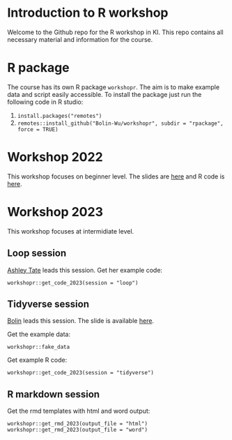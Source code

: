 # Introduction to R workshop
Welcome to the Github repo for the R workshop in KI. This repo contains all necessary material and information for the course.

# R package
The course has its own R package `workshopr`. The aim is to make example data and script easily accessible. To install the package just run the following code in R studio:

1. `install.packages("remotes")`
2. `remotes::install_github("Bolin-Wu/workshopr", subdir = "rpackage", force = TRUE)`

# Workshop 2022
This workshop focuses on beginner level.  The slides are  [here](https://github.com/Bolin-Wu/workshopr/blob/main/material/2022_beginner/slide.pdf) and R code is [here](https://github.com/Bolin-Wu/workshopr/blob/main/material/2022_beginner/example.R).

# Workshop 2023
This workshop focuses at intermidiate level.

## Loop session
[Ashley Tate](https://staff.ki.se/people/ashley-tate) leads this session. 
Get her example code:

```
workshopr::get_code_2023(session = "loop")
```

## Tidyverse session
[Bolin](https://staff.ki.se/people/bolin-wu) leads this session. The slide is available [here](https://github.com/Bolin-Wu/workshopr/blob/main/material/2023_intermediate/tidyverse_RMD_session/slides/index.pdf).

Get the example data:

```
workshopr::fake_data
```

Get example R code:
```
workshopr::get_code_2023(session = "tidyverse")
```

## R markdown session

Get the rmd templates with html and word output:

```
workshopr::get_rmd_2023(output_file = "html")
workshopr::get_rmd_2023(output_file = "word")
```